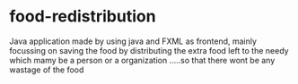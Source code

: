 # food-redistribution
Java application made by using java and FXML as  frontend, mainly focussing on saving the food by distributing the extra food left to the needy which mamy be a person or a organization .....so that there wont be any wastage of the food
